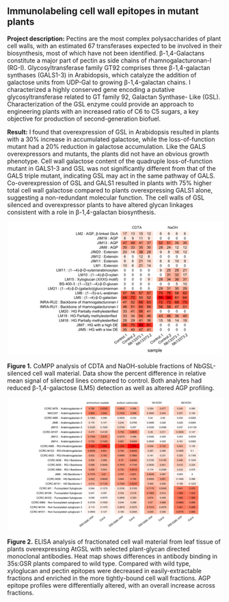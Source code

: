 ## Immunolabeling cell wall epitopes in mutant plants

**Project description:** Pectins are the most complex polysaccharides of plant cell walls, with an estimated 67 transferases expected to be involved in their biosynthesis, most of which have not been identified. β-1,4-Galactans constitute a major part of pectin as side chains of rhamnogalacturonan-I (RG-I). Glycosyltransferase family GT92 comprises three β-1,4-galactan synthases (GALS1-3) in Arabidopsis, which catalyze the addition of galactose units from UDP-Gal to growing β-1,4-galactan chains. I characterized a highly conserved gene encoding a putative glycosyltransferase related to GT family 92, Galactan Synthase- Like (GSL). Characterization of the GSL enzyme could provide an approach to engineering plants with an increased ratio of C6 to C5 sugars, a key objective for production of second-generation biofuel.

**Result:** I found that overexpression of GSL in Arabidopsis resulted in plants with a 30% increase in accumulated galactose, while the loss-of-function mutant had a 20% reduction in galactose accumulation. Like the GALS overexpressors and mutants, the plants did not have an obvious growth phenotype. Cell wall galactose content of the quadruple loss-of-function mutant in GALS1-3 and GSL was not significantly different from that of the GALS triple mutant, indicating GSL may act in the same pathway of GALS. Co-overexpression of GSL and GALS1 resulted in plants with 75% higher total cell wall galactose compared to plants overexpressing GALS1 alone, suggesting a non-redundant molecular function. The cell walls of GSL silenced and overexpressor plants to have altered glycan linkages consistent with a role in β-1,4-galactan biosynthesis.

<img src="images/Fig_Nb13373_CoMPP.png?raw=true"/>

**Figure 1.** CoMPP analysis of CDTA and NaOH-soluble fractions of NbGSL-silenced cell wall material. Data show the percent difference in relative mean signal of silenced lines compared to control. Both analytes had reduced β-1,4-galactose (LM5) detection as well as altered AGP profiling.

<img src="images/Fig_DUF23OE_ELISA.png?raw=true"/>

**Figure 2.** ELISA analysis of fractionated cell wall material from leaf tissue of plants overexpressing AtGSL with selected plant-glycan directed monoclonal antibodies. Heat map shows differences in antibody binding in 35s:GSR plants compared to wild type. Compared with wild type, xyloglucan and pectin epitopes were decreased in easily-extractable fractions and enriched in the more tightly-bound cell wall fractions. AGP epitope profiles were differentially altered, with an overall increase across fractions.
